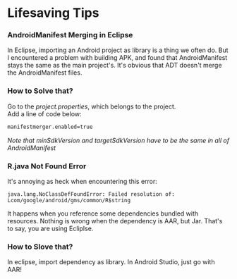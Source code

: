 # Lifesaving Tips

### AndroidManifest Merging in Eclipse

In Eclipse, importing an Android project as library is a thing we often do. But I encountered a problem with building APK, and found that AndroidManifest stays the same as the  main project's. It's obvious that ADT doesn't merge the AndroidManifest files.

### How to Solve that?

Go to the *project.properties*, which belongs to the project.   
Add a line of code below:
``` xml
manifestmerger.enabled=true
```

*Note that minSdkVersion and targetSdkVersion have to be the same in all of AndroidManifest*


### R.java Not Found Error

It's annoying as heck when encountering this error:

```
java.lang.NoClassDefFoundError: Failed resolution of: Lcom/google/android/gms/common/R$string
```

It happens when you reference some dependencies bundled with resources. Nothing is wrong when the dependency is AAR, but Jar. That's to say, you are using Ecliplse.

### How to Slove that?

In eclipse, import dependency as library. In Android Studio, just go with AAR!